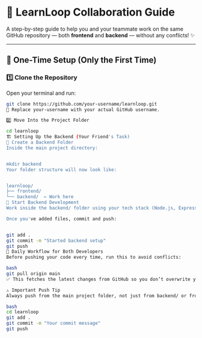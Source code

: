 # 🚀 LearnLoop Collaboration Guide

A step-by-step guide to help you and your teammate work on the same GitHub repository — both **frontend** and **backend** — without any conflicts! ✨

---

## 🧭 One-Time Setup (Only the First Time)

### 1️⃣ Clone the Repository

Open your terminal and run:

```bash
git clone https://github.com/your-username/learnloop.git
🔁 Replace your-username with your actual GitHub username.

2️⃣ Move Into the Project Folder

cd learnloop
🏗️ Setting Up the Backend (Your Friend's Task)
📁 Create a Backend Folder
Inside the main project directory:


mkdir backend
Your folder structure will now look like:


learnloop/
├── frontend/
└── backend/  ← Work here
🔨 Start Backend Development
Work inside the backend/ folder using your tech stack (Node.js, Express, etc.).

Once you've added files, commit and push:


git add .
git commit -m "Started backend setup"
git push
🔄 Daily Workflow for Both Developers
Before pushing your code every time, run this to avoid conflicts:

bash
git pull origin main
✅ This fetches the latest changes from GitHub so you don’t overwrite your teammate’s work.

⚠️ Important Push Tip
Always push from the main project folder, not just from backend/ or frontend/.

bash
cd learnloop
git add .
git commit -m "Your commit message"
git push
